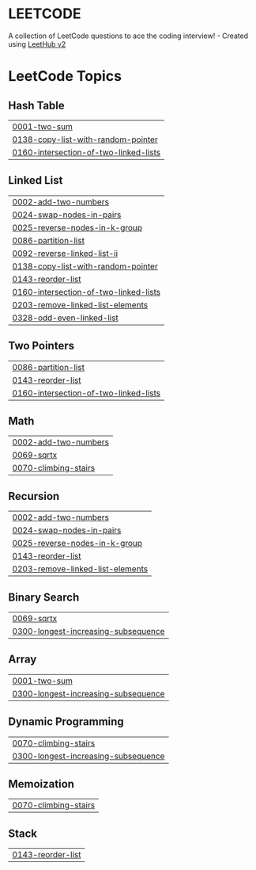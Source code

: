 # LEETCODE
A collection of LeetCode questions to ace the coding interview! - Created using [LeetHub v2](https://github.com/arunbhardwaj/LeetHub-2.0)

<!---LeetCode Topics Start-->
# LeetCode Topics
## Hash Table
|  |
| ------- |
| [0001-two-sum](https://github.com/shivasai0-0/LEETCODE/tree/master/0001-two-sum) |
| [0138-copy-list-with-random-pointer](https://github.com/shivasai0-0/LEETCODE/tree/master/0138-copy-list-with-random-pointer) |
| [0160-intersection-of-two-linked-lists](https://github.com/shivasai0-0/LEETCODE/tree/master/0160-intersection-of-two-linked-lists) |
## Linked List
|  |
| ------- |
| [0002-add-two-numbers](https://github.com/shivasai0-0/LEETCODE/tree/master/0002-add-two-numbers) |
| [0024-swap-nodes-in-pairs](https://github.com/shivasai0-0/LEETCODE/tree/master/0024-swap-nodes-in-pairs) |
| [0025-reverse-nodes-in-k-group](https://github.com/shivasai0-0/LEETCODE/tree/master/0025-reverse-nodes-in-k-group) |
| [0086-partition-list](https://github.com/shivasai0-0/LEETCODE/tree/master/0086-partition-list) |
| [0092-reverse-linked-list-ii](https://github.com/shivasai0-0/LEETCODE/tree/master/0092-reverse-linked-list-ii) |
| [0138-copy-list-with-random-pointer](https://github.com/shivasai0-0/LEETCODE/tree/master/0138-copy-list-with-random-pointer) |
| [0143-reorder-list](https://github.com/shivasai0-0/LEETCODE/tree/master/0143-reorder-list) |
| [0160-intersection-of-two-linked-lists](https://github.com/shivasai0-0/LEETCODE/tree/master/0160-intersection-of-two-linked-lists) |
| [0203-remove-linked-list-elements](https://github.com/shivasai0-0/LEETCODE/tree/master/0203-remove-linked-list-elements) |
| [0328-odd-even-linked-list](https://github.com/shivasai0-0/LEETCODE/tree/master/0328-odd-even-linked-list) |
## Two Pointers
|  |
| ------- |
| [0086-partition-list](https://github.com/shivasai0-0/LEETCODE/tree/master/0086-partition-list) |
| [0143-reorder-list](https://github.com/shivasai0-0/LEETCODE/tree/master/0143-reorder-list) |
| [0160-intersection-of-two-linked-lists](https://github.com/shivasai0-0/LEETCODE/tree/master/0160-intersection-of-two-linked-lists) |
## Math
|  |
| ------- |
| [0002-add-two-numbers](https://github.com/shivasai0-0/LEETCODE/tree/master/0002-add-two-numbers) |
| [0069-sqrtx](https://github.com/shivasai0-0/LEETCODE/tree/master/0069-sqrtx) |
| [0070-climbing-stairs](https://github.com/shivasai0-0/LEETCODE/tree/master/0070-climbing-stairs) |
## Recursion
|  |
| ------- |
| [0002-add-two-numbers](https://github.com/shivasai0-0/LEETCODE/tree/master/0002-add-two-numbers) |
| [0024-swap-nodes-in-pairs](https://github.com/shivasai0-0/LEETCODE/tree/master/0024-swap-nodes-in-pairs) |
| [0025-reverse-nodes-in-k-group](https://github.com/shivasai0-0/LEETCODE/tree/master/0025-reverse-nodes-in-k-group) |
| [0143-reorder-list](https://github.com/shivasai0-0/LEETCODE/tree/master/0143-reorder-list) |
| [0203-remove-linked-list-elements](https://github.com/shivasai0-0/LEETCODE/tree/master/0203-remove-linked-list-elements) |
## Binary Search
|  |
| ------- |
| [0069-sqrtx](https://github.com/shivasai0-0/LEETCODE/tree/master/0069-sqrtx) |
| [0300-longest-increasing-subsequence](https://github.com/shivasai0-0/LEETCODE/tree/master/0300-longest-increasing-subsequence) |
## Array
|  |
| ------- |
| [0001-two-sum](https://github.com/shivasai0-0/LEETCODE/tree/master/0001-two-sum) |
| [0300-longest-increasing-subsequence](https://github.com/shivasai0-0/LEETCODE/tree/master/0300-longest-increasing-subsequence) |
## Dynamic Programming
|  |
| ------- |
| [0070-climbing-stairs](https://github.com/shivasai0-0/LEETCODE/tree/master/0070-climbing-stairs) |
| [0300-longest-increasing-subsequence](https://github.com/shivasai0-0/LEETCODE/tree/master/0300-longest-increasing-subsequence) |
## Memoization
|  |
| ------- |
| [0070-climbing-stairs](https://github.com/shivasai0-0/LEETCODE/tree/master/0070-climbing-stairs) |
## Stack
|  |
| ------- |
| [0143-reorder-list](https://github.com/shivasai0-0/LEETCODE/tree/master/0143-reorder-list) |
<!---LeetCode Topics End-->